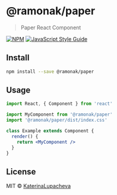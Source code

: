 # @ramonak/paper

> Paper React Component

[![NPM](https://img.shields.io/npm/v/@ramonak/paper.svg)](https://www.npmjs.com/package/@ramonak/paper) [![JavaScript Style Guide](https://img.shields.io/badge/code_style-standard-brightgreen.svg)](https://standardjs.com)

## Install

```bash
npm install --save @ramonak/paper
```

## Usage

```jsx
import React, { Component } from 'react'

import MyComponent from '@ramonak/paper'
import '@ramonak/paper/dist/index.css'

class Example extends Component {
  render() {
    return <MyComponent />
  }
}
```

## License

MIT © [KaterinaLupacheva](https://github.com/KaterinaLupacheva)
